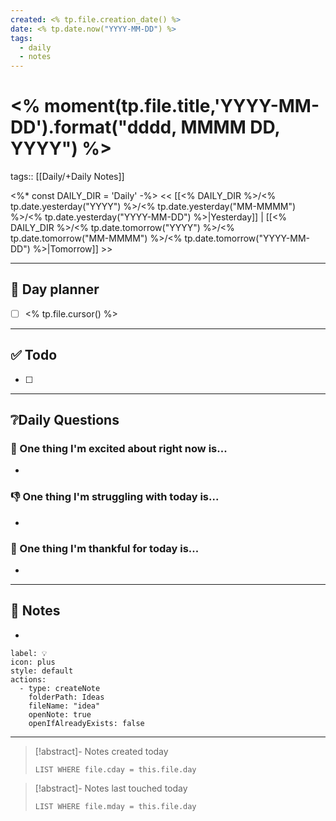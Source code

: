 ```yaml
---
created: <% tp.file.creation_date() %>
date: <% tp.date.now("YYYY-MM-DD") %>
tags:
  - daily
  - notes
---
```

# <% moment(tp.file.title,'YYYY-MM-DD').format("dddd, MMMM DD, YYYY") %>

tags:: [[Daily/+Daily Notes]]

<%*
const DAILY_DIR = 'Daily'
-%>
<< [[<% DAILY_DIR %>/<% tp.date.yesterday("YYYY") %>/<% tp.date.yesterday("MM-MMMM") %>/<% tp.date.yesterday("YYYY-MM-DD") %>|Yesterday]] | [[<% DAILY_DIR %>/<% tp.date.tomorrow("YYYY") %>/<% tp.date.tomorrow("MM-MMMM") %>/<% tp.date.tomorrow("YYYY-MM-DD") %>|Tomorrow]] >>

---
## 📅 Day planner
- [ ] <% tp.file.cursor() %>

---
## ✅ Todo
- [ ] 

---
## ❔Daily Questions

### 🙌 One thing I'm excited about right now is...
- 

### 👎 One thing I'm struggling with today is...
- 

### 🙏 One thing I'm thankful for today is...
- 

---
## 📝 Notes
- 

```meta-bind-button
label: 💡
icon: plus
style: default
actions:
  - type: createNote
    folderPath: Ideas
    fileName: "idea"
    openNote: true
    openIfAlreadyExists: false

```
---
> [!abstract]- Notes created today
> ```dataview
> LIST WHERE file.cday = this.file.day
> ```

> [!abstract]- Notes last touched today
> ```dataview
> LIST WHERE file.mday = this.file.day
> ```